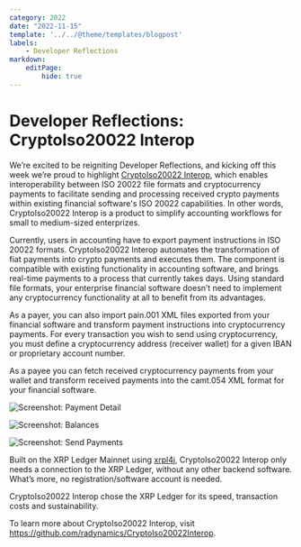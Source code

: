 ```yaml
---
category: 2022
date: "2022-11-15"
template: '../../@theme/templates/blogpost'
labels:
    - Developer Reflections
markdown:
    editPage:
        hide: true
---
```

# Developer Reflections: CryptoIso20022 Interop

We’re excited to be reigniting Developer Reflections, and kicking off this week we’re proud to highlight [CryptoIso20022 Interop](https://github.com/radynamics/CryptoIso20022Interop), which enables interoperability between ISO 20022 file formats and cryptocurrency payments to facilitate sending and processing received crypto payments within existing financial software's ISO 20022 capabilities. In other words, CryptoIso20022 Interop is a product to simplify accounting workflows for small to medium-sized enterprizes. 

<!-- BREAK -->

Currently, users in accounting have to export payment instructions in ISO 20022 formats. CryptoIso20022 Interop automates the transformation of fiat payments into crypto payments and executes them. The component is compatible with existing functionality in accounting software, and brings real-time payments to a process that currently takes days. Using standard file formats, your enterprise financial software doesn’t need to implement any cryptocurrency functionality at all to benefit from its advantages.

As a payer, you can also import pain.001 XML files exported from your financial software and transform payment instructions into cryptocurrency payments. For every transaction you wish to send using cryptocurrency, you must define a cryptocurrency address (receiver wallet) for a given IBAN or proprietary account number.

As a payee you can fetch received cryptocurrency payments from your wallet and transform received payments into the camt.054 XML format for your financial software.

![Screenshot: Payment Detail](/blog/img/cryptoiso20022-payment-detail.png)

![Screenshot: Balances](/blog/img/cryptoiso20022-balances.png)

![Screenshot: Send Payments](/blog/img/cryptoiso20022-send-payments.png)

Built on the XRP Ledger Mainnet using [xrpl4j](https://github.com/XRPLF/xrpl4j), CryptoIso20022 Interop only needs a connection to the XRP Ledger, without any other backend software. What’s more, no registration/software account is needed. 

CryptoIso20022 Interop chose the XRP Ledger for its speed, transaction costs and sustainability. 

To learn more about CryptoIso20022 Interop, visit <https://github.com/radynamics/CryptoIso20022Interop>.
